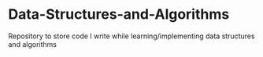 # Data-Structures-and-Algorithms
Repository to store code I write while learning/implementing data structures and algorithms
